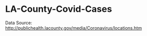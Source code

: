 # LA-County-Covid-Cases

Data Source:
http://publichealth.lacounty.gov/media/Coronavirus/locations.htm

